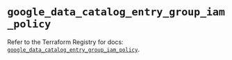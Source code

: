 # `google_data_catalog_entry_group_iam_policy`

Refer to the Terraform Registry for docs: [`google_data_catalog_entry_group_iam_policy`](https://registry.terraform.io/providers/hashicorp/google-beta/6.44.0/docs/resources/google_data_catalog_entry_group_iam_policy).
